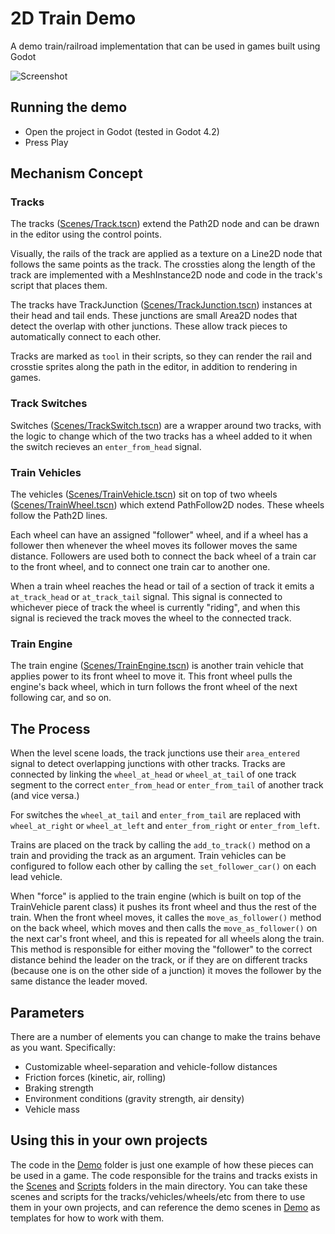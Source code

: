 # 2D Train Demo
A demo train/railroad implementation that can be used in games built using Godot



![Screenshot](https://raw.githubusercontent.com/moonbench/simple-godot-train/master/Demo/Resources/Screenshot.png)

## Running the demo
* Open the project in Godot (tested in Godot 4.2)
* Press Play

## Mechanism Concept
### Tracks
The tracks ([Scenes/Track.tscn](Scenes/Track.tscn)) extend the Path2D node and can be drawn in the editor using the control points.

Visually, the rails of the track are applied as a texture on a Line2D node that follows the same points as the track. The crossties along the length of the track are implemented with a MeshInstance2D node and code in the track's script that places them.

The tracks have TrackJunction ([Scenes/TrackJunction.tscn](Scenes/TrackJunction.tscn)) instances at their head and tail ends. These junctions are small Area2D nodes that detect the overlap with other junctions. These allow track pieces to automatically connect to each other.

Tracks are marked as `tool` in their scripts, so they can render the rail and crosstie sprites along the path in the editor, in addition to rendering in games.

### Track Switches
Switches ([Scenes/TrackSwitch.tscn](Scenes/TrackSwitch.tscn)) are a wrapper around two tracks, with the logic to change which of the two tracks has a wheel added to it when the switch recieves an `enter_from_head` signal.

### Train Vehicles
The vehicles ([Scenes/TrainVehicle.tscn](Scenes/TrainVehicle.tscn)) sit on top of two wheels ([Scenes/TrainWheel.tscn](Scenes/TrainWheel.tscn)) which extend PathFollow2D nodes. These wheels follow the Path2D lines.

Each wheel can have an assigned "follower" wheel, and if a wheel has a follower then whenever the wheel moves its follower moves the same distance. Followers are used both to connect the back wheel of a train car to the front wheel, and to connect one train car to another one.

When a train wheel reaches the head or tail of a section of track it emits a `at_track_head` or `at_track_tail` signal. This signal is connected to whichever piece of track the wheel is currently "riding", and when this signal is recieved the track moves the wheel to the connected track.

### Train Engine
The train engine ([Scenes/TrainEngine.tscn](Scenes/TrainEngine.tscn)) is another train vehicle that applies power to its front wheel to move it. This front wheel pulls the engine's back wheel, which in turn follows the front wheel of the next following car, and so on.

## The Process
When the level scene loads, the track junctions use their `area_entered` signal to detect overlapping junctions with other tracks. Tracks are connected by linking the `wheel_at_head` or `wheel_at_tail` of one track segment to the correct `enter_from_head` or `enter_from_tail` of another track (and vice versa.) 

For switches the `wheel_at_tail` and `enter_from_tail` are replaced with `wheel_at_right` or `wheel_at_left` and `enter_from_right` or `enter_from_left`.

Trains are placed on the track by calling the `add_to_track()` method on a train and providing the track as an argument. Train vehicles can be configured to follow each other by calling the `set_follower_car()` on each lead vehicle.

When "force" is applied to the train engine (which is built on top of the TrainVehicle parent class) it pushes its front wheel and thus the rest of the train. When the front wheel moves, it calles the `move_as_follower()` method on the back wheel, which moves and then calls the `move_as_follower()` on the next car's front wheel, and this is repeated for all wheels along the train. This method is responsible for either moving the "follower" to the correct distance behind the leader on the track, or if they are on different tracks (because one is on the other side of a junction) it moves the follower by the same distance the leader moved.

## Parameters
There are a number of elements you can change to make the trains behave as you want. Specifically:
* Customizable wheel-separation and vehicle-follow distances
* Friction forces (kinetic, air, rolling)
* Braking strength
* Environment conditions (gravity strength, air density)
* Vehicle mass

## Using this in your own projects
The code in the [Demo](Demo) folder is just one example of how these pieces can be used in a game. The code responsible for the trains and tracks exists in the [Scenes](Scenes) and [Scripts](Scripts) folders in the main directory. You can take these scenes and scripts for the tracks/vehicles/wheels/etc from there to use them in your own projects, and can reference the demo scenes in [Demo](Demo) as templates for how to work with them.
